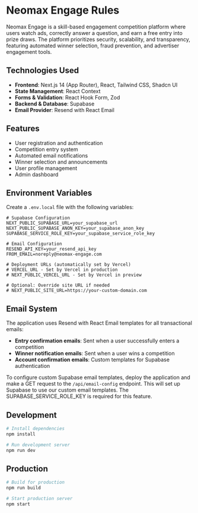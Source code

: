 # Neomax Engage Rules

Neomax Engage is a skill-based engagement competition platform where users watch ads, correctly answer a question, and earn a free entry into prize draws. The platform prioritizes security, scalability, and transparency, featuring automated winner selection, fraud prevention, and advertiser engagement tools.

## Technologies Used

- **Frontend**: Next.js 14 (App Router), React, Tailwind CSS, Shadcn UI
- **State Management**: React Context
- **Forms & Validation**: React Hook Form, Zod
- **Backend & Database**: Supabase
- **Email Provider**: Resend with React Email

## Features

- User registration and authentication
- Competition entry system
- Automated email notifications
- Winner selection and announcements
- User profile management
- Admin dashboard

## Environment Variables

Create a `.env.local` file with the following variables:

```
# Supabase Configuration
NEXT_PUBLIC_SUPABASE_URL=your_supabase_url
NEXT_PUBLIC_SUPABASE_ANON_KEY=your_supabase_anon_key
SUPABASE_SERVICE_ROLE_KEY=your_supabase_service_role_key

# Email Configuration
RESEND_API_KEY=your_resend_api_key
FROM_EMAIL=noreply@neomax-engage.com

# Deployment URLs (automatically set by Vercel)
# VERCEL_URL - Set by Vercel in production
# NEXT_PUBLIC_VERCEL_URL - Set by Vercel in preview

# Optional: Override site URL if needed
# NEXT_PUBLIC_SITE_URL=https://your-custom-domain.com
```

## Email System

The application uses Resend with React Email templates for all transactional emails:

- **Entry confirmation emails**: Sent when a user successfully enters a competition
- **Winner notification emails**: Sent when a user wins a competition
- **Account confirmation emails**: Custom templates for Supabase authentication

To configure custom Supabase email templates, deploy the application and make a GET request to the `/api/email-config` endpoint. This will set up Supabase to use our custom email templates. The SUPABASE_SERVICE_ROLE_KEY is required for this feature.

## Development

```bash
# Install dependencies
npm install

# Run development server
npm run dev
```

## Production

```bash
# Build for production
npm run build

# Start production server
npm start
```
